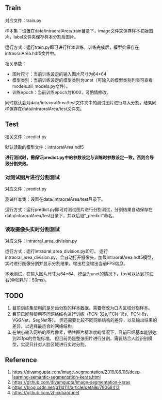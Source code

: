 ## Train
对应文件：train.py

样本集：设置在data/intraoralArea/train目录下，image文件夹保存样本初始图片，label文件夹保存样本分割后图片。

运行方式：运行train.py即可进行样本训练。训练完成后，模型会保存在intraoralArea.hdf5文件中。

相关参数：
* 图片尺寸：当前训练设定的输入图片尺寸为64*64
* 模型类别：当前训练设定的模型类别为unet（可输入的模型类别列表可查看models.all_models.py文件）。
* 训练epoch：当前训练epoch为1000，可酌情修改。

同时默认会对data/intraoralArea/test文件夹中的测试图片进行导入分割，结果同样保存在data/intraoralArea/test文件夹。

## Test
相关文件：predict.py

默认读取的模型文件：intraoralArea.hdf5

**进行测试时，需保证predict.py中的参数设定与训练时参数设定一致，否则会导致分割失败。**

### 对测试图片进行分割测试
对应文件：predict.py

测试样本集：设置在data/intraoralArea/test目录下。

运行方式：运行predict.py即可对测试图片进行分割测试，分割结果自动保存在data/intraoralArea/test目录下，并以后缀“_predict”命名。

### 读取摄像头实时分割测试
对应文件：intraoral_area_division.py

运行方式：运行intraoral_area_division.py即可。
运行intraoral_area_division.py，会自动打开摄像头，加载intraoralArea.hdf5模型，实时进行图像分割并显示分割结果。输出栏会输出当前FPS信息。

本地测试，在输入图片尺寸为64*64，模型为unet的情况下，fps可以达到20左右(单张耗时：50ms)。

## TODO
1. 目前训练集使用的是牙齿分割的样本数据。需要修改为口内区域分割样本。
2. 目前已能够使用不同网络结构进行训练（FCN-32s, FCN-16s，FCN-8s，VGGNet，SegNet等）。
    但还需要比较不同网络结构的差异，以及输出结果的差异，以选择最适合的网络结构。
3. 在缩小输入网络的图片像素，牺牲图片精准度的情况下，目前已经基本能够达到25fps的性能标准。
    但目前仍是整张图片进行分割，需要结合人脸识别模型，实现只针对人脸区域进行实时分割。
    
## Reference
1. https://divamgupta.com/image-segmentation/2019/06/06/deep-learning-semantic-segmentation-keras.html
2. https://github.com/divamgupta/image-segmentation-keras
3. https://blog.csdn.net/g11d111/article/details/78068413
4. https://github.com/zhixuhao/unet
